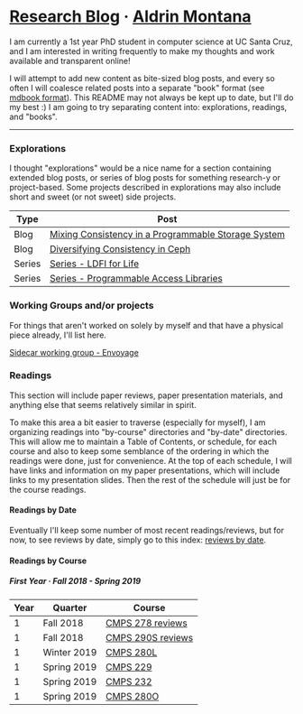 # [Research Blog](http://research.aldrinmontana.com) &middot; [Aldrin Montana](profile/index.md)
I am currently a 1st year PhD student in computer science at UC Santa Cruz, and I am interested
in writing frequently to make my thoughts and work available and transparent online!

I will attempt to add new content as bite-sized blog posts, and every so often I will coalesce
related posts into a separate "book" format (see [mdbook format][mdbook]). This README may not
always be kept up to date, but I'll do my best :) I am going to try separating content into:
explorations, readings, and "books".

---
### Explorations
I thought "explorations" would be a nice name for a section containing extended blog posts, or
series of blog posts for something research-y or project-based. Some projects described in
explorations may also include short and sweet (or not sweet) side projects.

| Type   | Post                                                                      |
| ------ | ------------------------------------------------------------------------- |
| Blog   | [Mixing Consistency in a Programmable Storage System][mixing-consistency] |
| Blog   | [Diversifying Consistency in Ceph][diversify-consistency]                 |
| Series | [Series - LDFI for Life][ldfi-for-life]                                    |
| Series | [Series - Programmable Access Libraries][programmable-access-libs]        |


### Working Groups and/or projects
For things that aren't worked on solely by myself and that have a physical piece already, I'll
list here.

[Sidecar working group - Envoyage][envoyage]

### Readings
This section will include paper reviews, paper presentation materials, and anything else that seems
relatively similar in spirit.

To make this area a bit easier to traverse (especially for myself), I am organizing readings into
"by-course" directories and "by-date" directories. This will allow me to maintain a Table of
Contents, or schedule, for each course and also to keep some semblance of the ordering in which the
readings were done, just for convenience. At the top of each schedule, I will have links and
information on my paper presentations, which will include links to my presentation slides. Then the
rest of the schedule will just be for the course readings.

#### Readings by Date
Eventually I'll keep some number of most recent readings/reviews, but for now, to see reviews by
date, simply go to this index: [reviews by date][reading-by-date].

#### Readings by Course

##### First Year &middot; Fall 2018 - Spring 2019

| Year | Quarter     | Course                               |
| ---- | ----------- | ------------------------------------ |
| 1    | Fall 2018   | [CMPS 278 reviews][course-cmps278]   |
| 1    | Fall 2018   | [CMPS 290S reviews][course-cmps290s] |
| 1    | Winter 2019 | [CMPS 280L][seminar-cmps280l]        |
| 1    | Spring 2019 | [CMPS 229][course-cmps229]           |
| 1    | Spring 2019 | [CMPS 232][course-cmps232]           |
| 1    | Spring 2019 | [CMPS 280O][seminar-cmps280o]        |

<!-- misc links -->
[mdbook]: https://rust-lang-nursery.github.io/mdBook/

<!-- exploration links -->
[mixing-consistency]:       blog/mixing-consistency/coalesced/mixing-consistency-in-a-programmable-storage-system.md
[diversify-consistency]:    blog/mixing-consistency/coalesced/diversifying-consistency-in-ceph.md
[programmable-access-libs]: blog/programmable-access-libraries/index.md
[ldfi-for-life]:             blog/ldfi-for-life/index.md
[envoyage]:                 https://github.com/disorderlylabs/envoyage/blob/master/blog/index.md


<!-- navigational links -->
[reading-by-date]:  readings/by-date/index.md

[course-cmps278]:   readings/by-course/cmps278/index.md
[course-cmps290s]:  readings/by-course/cmps290s/index.md
[course-cmps232]:   readings/by-course/cmps232/index.md
[course-cmps229]:   readings/by-course/cmps229/index.md

[seminar-cmps280o]: https://kohdmonkey.github.io/apl.spring19/
[seminar-cmps280l]: readings/by-course/cmps280L/index.md
